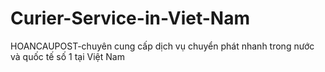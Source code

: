 Curier-Service-in-Viet-Nam
==========================

HOANCAUPOST-chuyên cung cấp dịch vụ chuyển phát nhanh trong nước và quốc tế số 1 tại Việt Nam
